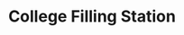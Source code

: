 ---
title: "College Filling Station"
url: /downpatrick/college-filling-station/
shop: Lebensmittel
---